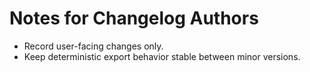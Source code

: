# Notes for Changelog Authors

- Record user-facing changes only.
- Keep deterministic export behavior stable between minor versions.
